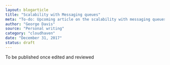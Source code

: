 ```yaml
---
layout: blogarticle
title: "Scalability with Messaging queues"
meta: "To-do: Upcoming article on the scalability with messaging queues."
author: "George Davis"  
source: "Personal writing"
category: "cloudhaven"
date: "December 31, 2017"
status: draft
---
```


To be published once edited and reviewed